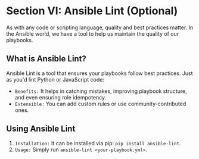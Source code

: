 # Section VI: Ansible Lint (Optional)

As with any code or scripting language, quality and best practices matter. In the Ansible world, we have a tool to help us maintain the quality of our playbooks.

## What is Ansible Lint?

Ansible Lint is a tool that ensures your playbooks follow best practices. Just as you'd lint Python or JavaScript code:

- `Benefits:` It helps in catching mistakes, improving playbook structure, and even ensuring role idempotency.
- `Extensible:` You can add custom rules or use community-contributed ones.

## Using Ansible Lint

1. `Installation:` It can be installed via pip: `pip install ansible-lint`.
2. `Usage:` Simply run `ansible-lint <your-playbook.yml>`.
